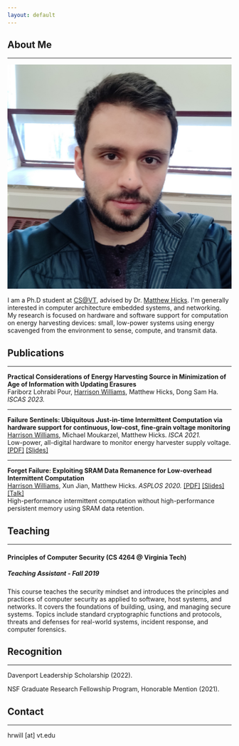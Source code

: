 ```yaml
---
layout: default
---
```


## About Me
---

<img class="profile-picture" src="files/profile.png">

I am a Ph.D student at [CS@VT](https://cs.vt.edu/), advised by Dr. [Matthew Hicks](http://www.impedimenttoprogress.com/). I'm generally interested in computer architecture embedded systems, and networking. My research is focused on hardware and software support for computation on energy harvesting devices: small, low-power systems using energy scavenged from the environment to sense, compute, and transmit data.

## Publications
---

<b>Practical Considerations of Energy Harvesting Source in Minimization of Age of Information with Updating Erasures</b>
<br>
Fariborz Lohrabi Pour, <u>Harrison Williams</u>, Matthew Hicks, Dong Sam Ha. <i>ISCAS 2023.</i>
<br>

---

<b>Failure Sentinels: Ubiquitous Just-in-time Intermittent Computation via hardware support for continuous, low-cost, fine-grain voltage monitoring</b>
<br>
<u>Harrison Williams</u>, Michael Moukarzel, Matthew Hicks. <i>ISCA 2021.</i>
<br>
Low-power, all-digital hardware to monitor energy harvester supply voltage.
[\[PDF\]](https://harriswms.github.io/files/FailureSentinels.pdf)
[\[Slides\]](https://harriswms.github.io/files/FailureSentinelsSlides.pdf)

---

<b>Forget Failure: Exploiting SRAM Data Remanence for Low-overhead Intermittent Computation</b>
<br>
<u>Harrison Williams</u>, Xun Jian, Matthew Hicks. <i>ASPLOS 2020.</i>
[\[PDF\]](https://harriswms.github.io/files/ForgetFailure.pdf)
[\[Slides\]](https://harriswms.github.io/files/ForgetFailureSlides.pdf)
[\[Talk\]](https://www.youtube.com/watch?v=2E-y2FTuliU)
<br>
High-performance intermittent computation without high-performance persistent memory using SRAM data retention.

## Teaching
---

#### Principles of Computer Security (CS 4264 @ Virginia Tech)
##### Teaching Assistant - Fall 2019
This course teaches the security mindset and introduces the principles and practices of computer security as applied to software, host systems, and networks. It covers the foundations of building, using, and managing secure systems. Topics include standard cryptographic functions and protocols, threats and defenses for real-world systems, incident response, and computer forensics.

## Recognition
---

Davenport Leadership Scholarship (2022).

NSF Graduate Research Fellowship Program, Honorable Mention (2021).

## Contact
---
hrwill \[at\] vt.edu
